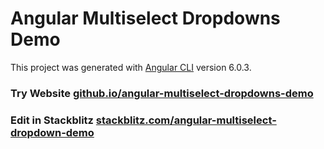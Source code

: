 # Angular Multiselect Dropdowns Demo

This project was generated with [Angular CLI](https://github.com/angular/angular-cli) version 6.0.3.

### Try Website [github.io/angular-multiselect-dropdowns-demo](https://harbirchahal.github.io/angular-multiselect-dropdowns-demo/)

### Edit in Stackblitz [stackblitz.com/angular-multiselect-dropdown-demo](https://stackblitz.com/edit/angular-multiselect-dropdown-demo)
